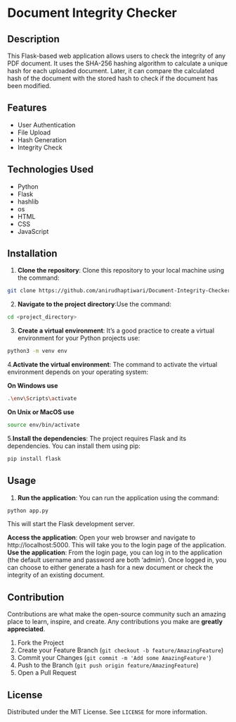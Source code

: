 # Document Integrity Checker

## Description
This Flask-based web application allows users to check the integrity of any PDF document. It uses the SHA-256 hashing algorithm to calculate a unique hash for each uploaded document. Later, it can compare the calculated hash of the document with the stored hash to check if the document has been modified.

## Features
- User Authentication
- File Upload
- Hash Generation
- Integrity Check

## Technologies Used
- Python
- Flask
- hashlib
- os
- HTML
- CSS
- JavaScript

## Installation

1. **Clone the repository**: Clone this repository to your local machine using the command:
```bash
git clone https://github.com/anirudhaptiwari/Document-Integrity-Checker.git
```

2. **Navigate to the project directory**:Use the command:
```bash
cd <project_directory>
```
3. **Create a virtual environment**: It’s a good practice to create a virtual environment for your Python projects use:
```bash
python3 -m venv env
```
4.**Activate the virtual environment**: The command to activate the virtual environment depends on your operating system:

**On Windows use**
```bash
.\env\Scripts\activate
```
**On Unix or MacOS use**
```bash
source env/bin/activate
```
5.**Install the dependencies**: The project requires Flask and its dependencies. You can install them using pip:
```bash
pip install flask
```
## Usage

1. **Run the application**: You can run the application using the command:
```bash
python app.py
```
This will start the Flask development server.

**Access the application**: Open your web browser and navigate to http://localhost:5000. This will take you to the login page of the application.
**Use the application**: From the login page, you can log in to the application (the default username and password are both ‘admin’). Once logged in, you can choose to either generate a hash for a new document or check the integrity of an existing document.


## Contribution

Contributions are what make the open-source community such an amazing place to learn, inspire, and create. Any contributions you make are **greatly appreciated**.

1. Fork the Project
2. Create your Feature Branch (`git checkout -b feature/AmazingFeature`)
3. Commit your Changes (`git commit -m 'Add some AmazingFeature'`)
4. Push to the Branch (`git push origin feature/AmazingFeature`)
5. Open a Pull Request

## License

Distributed under the MIT License. See `LICENSE` for more information.


